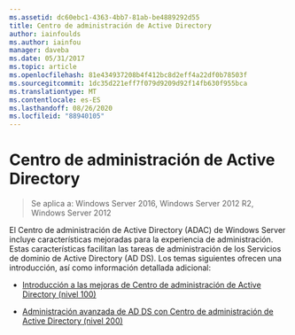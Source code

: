 ```yaml
---
ms.assetid: dc60ebc1-4363-4bb7-81ab-be4889292d55
title: Centro de administración de Active Directory
author: iainfoulds
ms.author: iainfou
manager: daveba
ms.date: 05/31/2017
ms.topic: article
ms.openlocfilehash: 81e434937208b4f412bc8d2eff4a22df0b78503f
ms.sourcegitcommit: 1dc35d221eff7f079d9209d92f14fb630f955bca
ms.translationtype: MT
ms.contentlocale: es-ES
ms.lasthandoff: 08/26/2020
ms.locfileid: "88940105"
---
```

# <a name="active-directory-administrative-center"></a>Centro de administración de Active Directory

>Se aplica a: Windows Server 2016, Windows Server 2012 R2, Windows Server 2012

El Centro de administración de Active Directory (ADAC) de Windows Server incluye características mejoradas para la experiencia de administración. Estas características facilitan las tareas de administración de los Servicios de dominio de Active Directory (AD DS). Los temas siguientes ofrecen una introducción, así como información detallada adicional:

-   [Introducción a las mejoras de Centro de administración de Active Directory &#40;nivel 100&#41;](../../../ad-ds/get-started/adac/Introduction-to-Active-Directory-Administrative-Center-Enhancements--Level-100-.md)

-   [Administración avanzada de AD DS con Centro de administración de Active Directory &#40;nivel 200&#41;](../../../ad-ds/get-started/adac/Advanced-AD-DS-Management-Using-Active-Directory-Administrative-Center--Level-200-.md)



